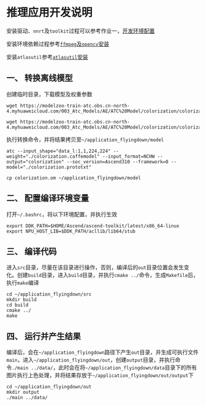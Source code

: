 # 推理应用开发说明

安装驱动、`nnrt`及`toolkit`过程可以参考作业一，[开发环境配置](https://bbs.huaweicloud.com/forum/forum.php?mod=redirect&goto=findpost&ptid=113294&pid=882456&fromuid=296154)

安装环境依赖过程参考[`ffmpeg`及`opencv`安装](https://gitee.com/ascend/samples/blob/master/cplusplus/environment/opencv_install/README_300_CN.md)

安装`atlasutil`参考[`atlasutil`安装](https://gitee.com/ascend/samples/blob/master/cplusplus/environment/atlasutil_install/README_300_CN.md)


## 一、 转换离线模型

创建临时目录，下载模型及权重参数
```
wget https://modelzoo-train-atc.obs.cn-north-4.myhuaweicloud.com/003_Atc_Models/AE/ATC%20Model/colorization/colorization.prototxt

wget https://modelzoo-train-atc.obs.cn-north-4.myhuaweicloud.com/003_Atc_Models/AE/ATC%20Model/colorization/colorization.caffemodel
```

执行转换命令，并将结果拷贝至`~/application_flyingdown/model`

```
atc --input_shape="data_l:1,1,224,224" --weight="./colorization.caffemodel" --input_format=NCHW --output="colorization" --soc_version=Ascend310 --framework=0 --model="./colorization.prototxt"

cp colorization.om ~/application_flyingdown/model
```

## 二、 配置编译环境变量

打开`~/.bashrc`，将以下环境配置，并执行生效
```
export DDK_PATH=$HOME/Ascend/ascend-toolkit/latest/x86_64-linux
export NPU_HOST_LIB=$DDK_PATH/acllib/lib64/stub
```

## 三、 编译代码

进入`src`目录，尽量在该目录进行操作，否则，编译后的`out`目录位置会发生变化。创建`build`目录，进入`build`目录，并执行`cmake ../`命令，生成`Makefile`后，执行`make`编译
```
cd ~/application_flyingdown/src
mkdir build
cd build
cmake ../
make
```

## 四、 运行并产生结果

编译后，会在`~/application_flyingdown`路径下产生`out`目录，并生成可执行文件`main`，进入`~/application_flyingdown/out`，创建`output`目录，并执行命令`./main ../data/`，此时会在将`~/application_flyingdown/data`目录下的所有图片执行上色处理，并将结果存放于`~/application_flyingdown/out/output`下

```
cd ~/application_flyingdown/out
mkdir output
./main ../data/
```